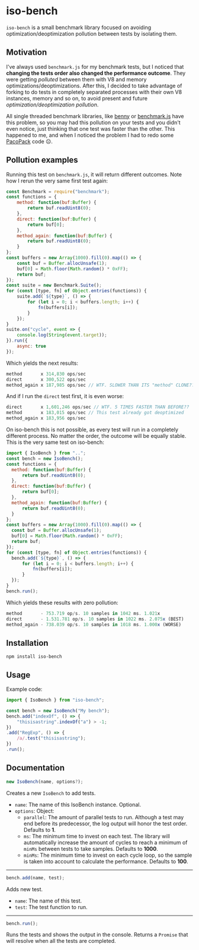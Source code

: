 # iso-bench
`iso-bench` is a small benchmark library focused on avoiding optimization/deoptimization pollution between tests by isolating them.
## Motivation
I've always used `benchmark.js` for my benchmark tests, but I noticed that **changing the tests order also changed the performance outcome**. They were getting _polluted_ between them with V8 and memory optimizations/deoptimizations. After this, I decided to take advantage of forking to do tests in completely separated processes with their own V8 instances, memory and so on, to avoid present and future _optimization/deoptimization pollution_.

All single threaded benchmark libraries, like [benny](https://github.com/caderek/benny) or [benchmark.js](https://github.com/bestiejs/benchmark.js) have this problem, so you may had this pollution on your tests and you didn't even notice, just thinking that one test was faster than the other. This happened to me, and when I noticed the problem I had to redo some [PacoPack](https://github.com/Llorx/pacopack) code ☹️.
## Pollution examples
Running this test on `benchmark.js`, it will return different outcomes. Note how I rerun the very same first test again:
```javascript
const Benchmark = require("benchmark");
const functions = {
    method: function(buf:Buffer) {
        return buf.readUint8(0);
    },
    direct: function(buf:Buffer) {
        return buf[0];
    },
    method_again: function(buf:Buffer) {
        return buf.readUint8(0);
    }
};
const buffers = new Array(1000).fill(0).map(() => {
    const buf = Buffer.allocUnsafe(1);
    buf[0] = Math.floor(Math.random() * 0xFF);
    return buf;
});
const suite = new Benchmark.Suite();
for (const [type, fn] of Object.entries(functions)) {
    suite.add(`${type}`, () => {
        for (let i = 0; i < buffers.length; i++) {
            fn(buffers[i]);
        }
    });
}
suite.on("cycle", event => {
    console.log(String(event.target));
}).run({
    async: true
});
```
Which yields the next results:
```javascript
method       x 314,830 ops/sec
direct       x 300,522 ops/sec
method_again x 187,985 ops/sec // WTF. SLOWER THAN ITS "method" CLONE??
```
And if I run the `direct` test first, it is even worse:
```javascript
direct       x 1,601,246 ops/sec // WTF. 5 TIMES FASTER THAN BEFORE??
method       x 183,015 ops/sec // This test already got deoptimized
method_again x 183,956 ops/sec
```
On iso-bench this is not possible, as every test will run in a completely different process. No matter the order, the outcome will be equally stable. This is the very same test on iso-bench:
```javascript
import { IsoBench } from "..";
const bench = new IsoBench();
const functions = {
  method: function(buf:Buffer) {
      return buf.readUint8(0);
  },
  direct: function(buf:Buffer) {
      return buf[0];
  },
  method_again: function(buf:Buffer) {
      return buf.readUint8(0);
  }
};
const buffers = new Array(1000).fill(0).map(() => {
  const buf = Buffer.allocUnsafe(1);
  buf[0] = Math.floor(Math.random() * 0xFF);
  return buf;
});
for (const [type, fn] of Object.entries(functions)) {
  bench.add(`${type}`, () => {
      for (let i = 0; i < buffers.length; i++) {
          fn(buffers[i]);
      }
  });
}
bench.run();
```
Which yields these results with zero pollution:
```javascript
method       - 753.719 op/s. 10 samples in 1042 ms. 1.021x 
direct       - 1.531.781 op/s. 10 samples in 1022 ms. 2.075x (BEST)
method_again - 738.039 op/s. 10 samples in 1018 ms. 1.000x (WORSE)
```
## Installation
```
npm install iso-bench
```
## Usage
Example code:
```javascript
import { IsoBench } from "iso-bench";

const bench = new IsoBench("My bench");
bench.add("indexOf", () => {
    "thisisastring".indexOf("a") > -1;
})
.add("RegExp", () => {
    /a/.test("thisisastring");
})
.run();
```

## Documentation
```javascript
new IsoBench(name, options?);
```
Creates a new `IsoBench` to add tests.
- `name`: The name of this IsoBench instance. Optional.
- `options`: Object:
    - `parallel`: The amount of parallel tests to run. Although a test may end before its predecessor, the log output will honor the test order. Defaults to **1**.
    - `ms`: The minimum time to invest on each test. The library will automatically increase the amount of cycles to reach a minimum of `minMs` between tests to take samples. Defaults to **1000**.
    - `minMs`: The minimum time to invest on each cycle loop, so the sample is taken into account to calculate the performance. Defaults to **100**.
---
```javascript
bench.add(name, test);
```
Adds new test.
- `name`: The name of this test.
- `test`: The test function to run.
---
```javascript
bench.run();
```
Runs the tests and shows the output in the console. Returns a `Promise` that will resolve when all the tests are completed.